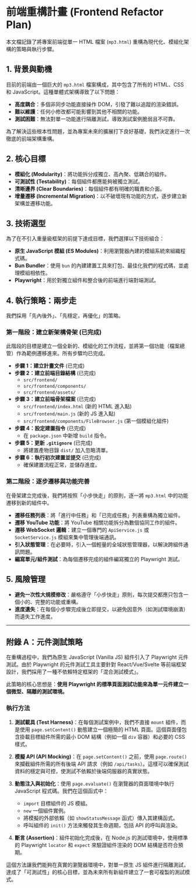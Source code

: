 # 前端重構計畫 (Frontend Refactor Plan)

本文檔記錄了將專案前端從單一 HTML 檔案 (`mp3.html`) 重構為現代化、模組化架構的策略與執行步驟。

## 1. 背景與動機

目前的前端由一個巨大的 `mp3.html` 檔案構成，其中包含了所有的 HTML、CSS 和 JavaScript。這種單體式架構導致了以下問題：

- **高度耦合**：多個非同步功能直接操作 DOM，引發了難以追蹤的渲染錯誤。
- **難以維護**：任何小修改都可能影響到其他不相關的功能。
- **測試困難**：無法對單一功能進行隔離測試，導致測試案例脆弱且不可靠。

為了解決這些根本性問題，並為專案未來的擴展打下良好基礎，我們決定進行一次徹底的前端架構重構。

## 2. 核心目標

- **模組化 (Modularity)**：將功能拆分成獨立、高內聚、低耦合的組件。
- **可測試性 (Testability)**：每個組件都應能夠被獨立測試。
- **清晰邊界 (Clear Boundaries)**：每個組件都有明確的職責和介面。
- **增量遷移 (Incremental Migration)**：以不破壞現有功能的方式，逐步建立新架構並遷移功能。

## 3. 技術選型

為了在不引入重量級框架的前提下達成目標，我們選擇以下技術組合：

- **原生 JavaScript 模組 (ES Modules)**：利用瀏覽器內建的模組系統來組織程式碼。
- **Bun Bundler**：使用 `bun` 的內建建置工具來打包、最佳化我們的程式碼，並處理模組相依性。
- **Playwright**：用於對獨立組件和整合後的前端進行端對端測試。

## 4. 執行策略：兩步走

我們採用「先內後外」、「先穩定，再優化」的策略。

### 第一階段：建立新架構骨架 (已完成)

此階段的目標是建立一個全新的、模組化的工作流程，並將第一個功能（檔案總管）作為範例遷移進來。所有步驟均已完成。

- **步驟 1：建立計畫文件** (已完成)
- **步驟 2：建立前端目錄結構** (已完成)
  - `src/frontend/`
  - `src/frontend/components/`
  - `src/frontend/assets/`
- **步驟 3：建立前端骨架檔案** (已完成)
  - `src/frontend/index.html` (新的 HTML 進入點)
  - `src/frontend/main.js` (新的 JS 進入點)
  - `src/frontend/components/FileBrowser.js` (第一個模組化組件)
- **步驟 4：設定建置指令** (已完成)
  - 在 `package.json` 中新增 `build` 指令。
- **步驟 5：更新 `.gitignore`** (已完成)
  - 將建置產物目錄 `dist/` 加入忽略清單。
- **步驟 6：執行初次建置並提交** (已完成)
  - 確保建置流程正常，並儲存進度。

### 第二階段：逐步遷移與功能完善

在骨架建立完成後，我們將按照「小步快走」的原則，逐一將 `mp3.html` 中的功能遷移到新的組件中。

- **遷移任務列表**：將「進行中任務」和「已完成任務」列表重構為獨立組件。
- **遷移 YouTube 功能**：將 YouTube 相關功能拆分為數個協同工作的組件。
- **遷移 WebSocket 邏輯**：建立一個專門的 `ApiService.js` 或 `SocketService.js` 模組來集中管理後端通訊。
- **引入狀態管理**：在必要時，引入一個輕量的全域狀態管理器，以解決跨組件通訊問題。
- **編寫單元/組件測試**：為每個遷移完成的組件編寫獨立的 Playwright 測試。

## 5. 風險管理

- **避免一次性大規模修改**：嚴格遵守「小步快走」原則，每次提交都應只包含一個小的、完整的功能或重構。
- **進度遺失**：在每個小步驟完成後立即提交，以避免因意外（如測試環境崩潰）而遺失工作進度。

---

## 附錄 A：元件測試策略

在重構過程中，我們為原生 JavaScript (Vanilla JS) 組件引入了 Playwright 元件測試。由於 Playwright 的元件測試工具主要針對 React/Vue/Svelte 等前端框架設計，我們採用了一種不依賴特定框架的「混合測試模式」。

此策略的核心思想是：**使用 Playwright 的標準頁面測試功能來為單一元件建立一個微型、隔離的測試環境。**

### 執行方法

1.  **測試載具 (Test Harness)**：在每個測試案例中，我們不直接 `mount` 組件，而是使用 `page.setContent()` 動態建立一個極簡的 HTML 頁面。這個頁面僅包含掛載目標組件所需的最小 DOM 結構（例如一個 `div` 容器）和必要的 CSS 樣式。

2.  **模擬 API (API Mocking)**：在 `page.setContent()` 之前，使用 `page.route()` 來攔截組件所需的所有後端 API 請求（例如 `/api/tasks`）。這樣可以確保測試資料的穩定與可控，使測試不依賴於後端伺服器的真實狀態。

3.  **動態注入與初始化**：使用 `page.evaluate()` 在瀏覽器的頁面環境中執行 JavaScript 程式碼。我們在這個函式中：
    - `import` 目標組件的 JS 模組。
    - `new` 一個組件實例。
    - 將模擬的外部依賴（如 `showStatusMessage` 函式）傳入其建構函式。
    - 呼叫組件的 `init()` 方法來觸發其生命週期，包括 API 的呼叫與渲染。

4.  **斷言 (Assertion)**：組件初始化完成後，在 Node.js 的測試環境中，使用標準的 Playwright `locator` 和 `expect` 來驗證組件渲染的 DOM 結構是否符合預期。

這個方法讓我們能夠在真實的瀏覽器環境中，對單一原生 JS 組件進行隔離測試，達成了「可測試性」的核心目標，並為未來所有新組件建立了一套可複製的測試模式。
